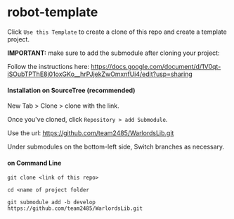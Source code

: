 # robot-template

Click `Use this Template` to create a clone of this repo and create a template project.

**IMPORTANT:** make sure to add the submodule after cloning your project: 

Follow the instructions here: https://docs.google.com/document/d/1V0qt-iSOubTPThE8j01oxGKo__hrPJjekZwOmxnfUi4/edit?usp=sharing

#### Installation on SourceTree (recommended)

New Tab > Clone > clone with the link. 

Once you've cloned, click `Repository > add Submodule`.

Use the url: https://github.com/team2485/WarlordsLib.git 

Under submodules on the bottom-left side, Switch branches as necessary.

#### on Command Line

`git clone <link of this repo>`

`cd <name of project folder`

`git submodule add -b develop https://github.com/team2485/WarlordsLib.git`